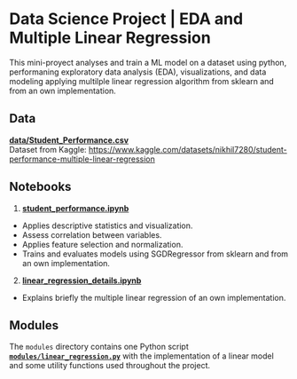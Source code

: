 # Data Science Project | EDA and Multiple Linear Regression

This mini-proyect analyses and train a ML model on a dataset using python, performaning exploratory data analysis (EDA), visualizations, and data modeling applying multilple linear regression algorithm from sklearn and from an own implementation.

## Data
**[data/Student_Performance.csv](data/Student_Performance.csv)**  
Dataset from Kaggle: https://www.kaggle.com/datasets/nikhil7280/student-performance-multiple-linear-regression

## Notebooks

1. **[student_performance.ipynb](student_performance.ipynb)**  
- Applies descriptive statistics and visualization.
- Assess correlation between variables.
- Applies feature selection and normalization.
- Trains and evaluates models using SGDRegressor from sklearn and from an own implementation.

2. **[linear_regression_details.ipynb](linear_regression_details.ipynb)**  
- Explains briefly the multiple linear regression of an own implementation.

## Modules
The `modules`  directory contains one Python script **[`modules/linear_regression.py`](modules/linear_regression.py)** with the implementation of a linear model and some utility functions used throughout the project.
